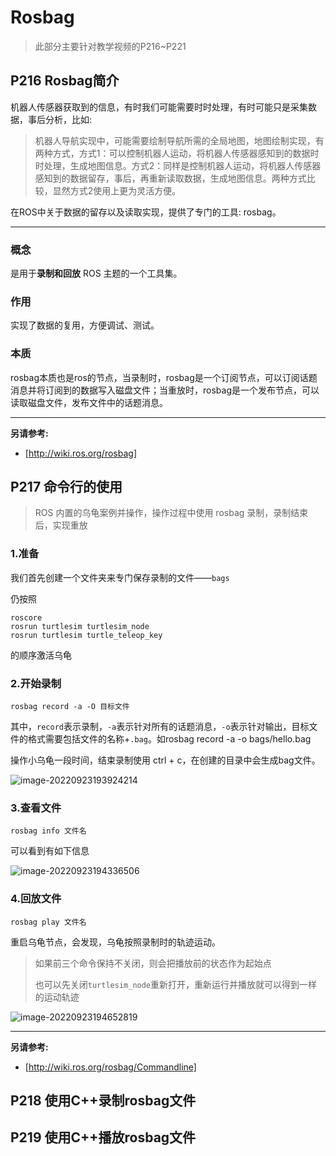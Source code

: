 # Rosbag

> 此部分主要针对教学视频的P216~P221

## P216 Rosbag简介

机器人传感器获取到的信息，有时我们可能需要时时处理，有时可能只是采集数据，事后分析，比如:

> 机器人导航实现中，可能需要绘制导航所需的全局地图，地图绘制实现，有两种方式，方式1：可以控制机器人运动，将机器人传感器感知到的数据时时处理，生成地图信息。方式2：同样是控制机器人运动，将机器人传感器感知到的数据留存，事后，再重新读取数据，生成地图信息。两种方式比较，显然方式2使用上更为灵活方便。

在ROS中关于数据的留存以及读取实现，提供了专门的工具: rosbag。

___

### **概念**

是用于**录制和回放** ROS 主题的一个工具集。

### **作用**

实现了数据的复用，方便调试、测试。

### **本质**

rosbag本质也是ros的节点，当录制时，rosbag是一个订阅节点，可以订阅话题消息并将订阅到的数据写入磁盘文件；当重放时，rosbag是一个发布节点，可以读取磁盘文件，发布文件中的话题消息。

___

**另请参考:**

-   [http://wiki.ros.org/rosbag]

## P217 命令行的使用

> ROS 内置的乌龟案例并操作，操作过程中使用 rosbag 录制，录制结束后，实现重放

### 1.准备 

我们首先创建一个文件夹来专门保存录制的文件——`bags`

仍按照

```
roscore
rosrun turtlesim turtlesim_node 
rosrun turtlesim turtle_teleop_key
```

的顺序激活乌龟

### 2.开始录制

```
rosbag record -a -O 目标文件
```

其中，`record`表示录制，`-a`表示针对所有的话题消息，`-o`表示针对输出，目标文件的格式需要包括文件的名称+`.bag`。如rosbag record -a -o bags/hello.bag

操作小乌龟一段时间，结束录制使用 ctrl + c，在创建的目录中会生成bag文件。

![image-20220923193924214](E:\Texts\For_Git\MY_ROS\第五章\assets\image-20220923193924214.png)

### 3.查看文件

```
rosbag info 文件名
```

可以看到有如下信息

![image-20220923194336506](E:\Texts\For_Git\MY_ROS\第五章\assets\image-20220923194336506.png)

### 4.回放文件

```
rosbag play 文件名
```

重启乌龟节点，会发现，乌龟按照录制时的轨迹运动。

> 如果前三个命令保持不关闭，则会把播放前的状态作为起始点
>
> 也可以先关闭`turtlesim_node`重新打开，重新运行并播放就可以得到一样的运动轨迹

![image-20220923194652819](E:\Texts\For_Git\MY_ROS\第五章\assets\image-20220923194652819.png)

___

**另请参考:**

-   [http://wiki.ros.org/rosbag/Commandline]

## P218 使用C++录制rosbag文件

## P219 使用C++播放rosbag文件